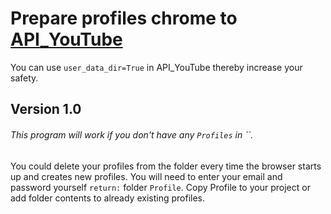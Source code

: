 # Prepare profiles chrome to [API_YouTube](https://github.com/ArtDanger/API_YouTube)

You can use `user_data_dir=True` in API_YouTube thereby increase your safety.

## Version 1.0
###### This program will work if you don't have any `Profiles` in ``.
You could delete your profiles from the folder every time the browser starts up and creates new profiles.
You will need to enter your email and password yourself
`return:` folder `Profile`. Copy Profile to your project or add folder contents to already existing profiles.

 